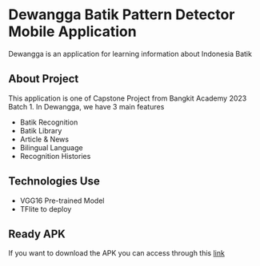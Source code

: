 # Dewangga Batik Pattern Detector Mobile Application
<!-- * [License](#license) -->
Dewangga is an application for learning information about Indonesia Batik



## About Project
<!-- * [License](#license) -->
This application is one of Capstone Project from Bangkit Academy 2023 Batch 1.
In Dewangga, we have 3 main features
* Batik Recognition
* Batik Library
* Article & News
* Bilingual Language
* Recognition Histories

## Technologies Use
<!-- * [License](#license) -->
* VGG16 Pre-trained Model
* TFlite to deploy

## Ready APK
If you want to download the APK you can access through this [link](https://drive.google.com/drive/folders/1luKBL4Awq4ZNx-_NSXmJokiufxvrG9vj?usp=drive_link)
